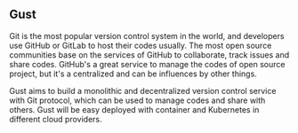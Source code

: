 ## Gust

Git is the most popular version control system in the world, and developers use GitHub or GitLab to host their codes usually. The most open source communities base on the services of GitHub to collaborate, track issues and share codes. GitHub's a great service to manage the codes of open source project, but it's a centralized and can be influences by other things.

Gust aims to build a monolithic and decentralized version control service with Git protocol, which can be used to manage codes and share with others. Gust will be easy deployed with container and Kubernetes in different cloud providers.